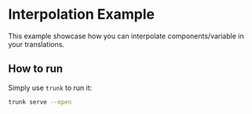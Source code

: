 # Interpolation Example

This example showcase how you can interpolate components/variable in your translations.

## How to run

Simply use `trunk` to run it:

```bash
trunk serve --open
```
